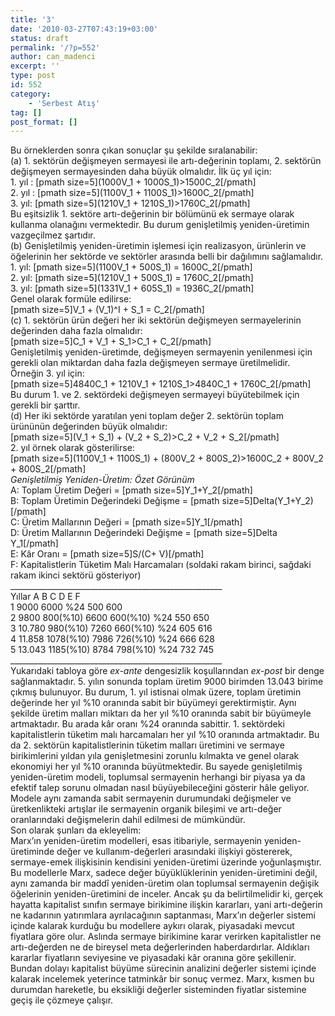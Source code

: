 ```yaml
---
title: '3'
date: '2010-03-27T07:43:19+03:00'
status: draft
permalink: '/?p=552'
author: can_madenci
excerpt: ''
type: post
id: 552
category:
    - 'Serbest Atış'
tag: []
post_format: []
---
```

Bu örneklerden sonra çıkan sonuçlar şu şekilde sıralanabilir:  
(a) 1. sektörün değişmeyen sermayesi ile artı-değerinin toplamı, 2. sektörün değişmeyen sermayesinden daha büyük olmalıdır. İlk üç yıl için:  
1\. yıl : \[pmath size=5\](1000V\_1 + 1000S\_1)&gt;1500C\_2\[/pmath\]  
2\. yıl : \[pmath size=5\](1100V\_1 + 1100S\_1)&gt;1600C\_2\[/pmath\]  
3\. yıl: \[pmath size=5\](1210V\_1 + 1210S\_1)&gt;1760C\_2\[/pmath\]  
Bu eşitsizlik 1. sektöre artı-değerinin bir bölümünü ek sermaye olarak kullanma olanağını vermektedir. Bu durum genişletilmiş yeniden-üretimin vazgeçilmez şartıdır.  
(b) Genişletilmiş yeniden-üretimin işlemesi için realizasyon, ürünlerin ve öğelerinin her sektörde ve sektörler arasında belli bir dağılımını sağlamalıdır.  
1\. yıl: \[pmath size=5\](1100V\_1 + 500S\_1) = 1600C\_2\[/pmath\]  
2\. yıl: \[pmath size=5\](1210V\_1 + 500S\_1) = 1760C\_2\[/pmath\]  
3\. yıl: \[pmath size=5\](1331V\_1 + 605S\_1) = 1936C\_2\[/pmath\]  
Genel olarak formüle edilirse:  
\[pmath size=5\]V\_1 + (V\_1)^I + S\_1 = C\_2\[/pmath\]  
(c) 1. sektörün ürün değeri her iki sektörün değişmeyen sermayelerinin değerinden daha fazla olmalıdır:  
\[pmath size=5\]C\_1 + V\_1 + S\_1&gt;C\_1 + C\_2\[/pmath\]  
Genişletilmiş yeniden-üretimde, değişmeyen sermayenin yenilenmesi için gerekli olan miktardan daha fazla değişmeyen sermaye üretilmelidir. Örneğin 3. yıl için:  
\[pmath size=5\]4840C\_1 + 1210V\_1 + 1210S\_1&gt;4840C\_1 + 1760C\_2\[/pmath\]  
Bu durum 1. ve 2. sektördeki değişmeyen sermayeyi büyütebilmek için gerekli bir şarttır.  
(d) Her iki sektörde yaratılan yeni toplam değer 2. sektörün toplam ürününün değerinden büyük olmalıdır:  
\[pmath size=5\](V\_1 + S\_1) + (V\_2 + S\_2)&gt;C\_2 + V\_2 + S\_2\[/pmath\]  
2\. yıl örnek olarak gösterilirse:  
\[pmath size=5\](1100V\_1 + 1100S\_1) + (800V\_2 + 800S\_2)&gt;1600C\_2 + 800V\_2 + 800S\_2\[/pmath\]  
*Genişletilmiş Yeniden-Üretim: Özet Görünüm*  
A: Toplam Üretim Değeri = \[pmath size=5\]Y\_1+Y\_2\[/pmath\]  
B: Toplam Üretimin Değerindeki Değişme = \[pmath size=5\]Delta(Y\_1+Y\_2)\[/pmath\]  
C: Üretim Mallarının Değeri = \[pmath size=5\]Y\_1\[/pmath\]  
D: Üretim Mallarının Değerindeki Değişme = \[pmath size=5\]Delta Y\_1\[/pmath\]  
E: Kâr Oranı = \[pmath size=5\]S/(C+ V)\[/pmath\]  
F: Kapitalistlerin Tüketim Malı Harcamaları (soldaki rakam birinci, sağdaki rakam ikinci sektörü gösteriyor)  
\_\_\_\_\_\_\_\_\_\_\_\_\_\_\_\_\_\_\_\_\_\_\_\_\_\_\_\_\_\_\_\_\_\_\_\_\_\_\_\_\_\_\_\_\_\_\_\_\_\_\_\_\_  
Yıllar  A B C D E F  
1 9000 6000 %24 500 600  
2 9800 800(%10) 6600 600(%10) %24 550 650  
3 10.780 980(%10) 7260 660(%10) %24 605 616  
4 11.858 1078(%10) 7986 726(%10) %24 666 628  
5 13.043 1185(%10) 8784 798(%10) %24 732 745  
\_\_\_\_\_\_\_\_\_\_\_\_\_\_\_\_\_\_\_\_\_\_\_\_\_\_\_\_\_\_\_\_\_\_\_\_\_\_\_\_\_\_\_\_\_\_\_\_\_\_\_\_\_  
Yukarıdaki tabloya göre *ex-ante* dengesizlik koşullarından *ex-post* bir denge sağlanmaktadır. 5. yılın sonunda toplam üretim 9000 birimden 13.043 birime çıkmış bulunuyor. Bu durum, 1. yıl istisnai olmak üzere, toplam üretimin değerinde her yıl %10 oranında sabit bir büyümeyi gerektirmiştir. Aynı şekilde üretim malları miktarı da her yıl %10 oranında sabit bir büyümeyle artmaktadır. Bu arada kâr oranı %24 oranında sabittir. 1. sektördeki kapitalistlerin tüketim malı harcamaları her yıl %10 oranında artmaktadır. Bu da 2. sektörün kapitalistlerinin tüketim malları üretimini ve sermaye birikimlerini yıldan yıla genişletmesini zorunlu kılmakta ve genel olarak ekonomiyi her yıl %10 oranında büyütmektedir. Bu sayede genişletilmiş yeniden-üretim modeli, toplumsal sermayenin herhangi bir piyasa ya da efektif talep sorunu olmadan nasıl büyüyebileceğini gösterir hâle geliyor. Modele aynı zamanda sabit sermayenin durumundaki değişmeler ve üretkenlikteki artışlar ile sermayenin organik bileşimi ve artı-değer oranlarındaki değişmelerin dahil edilmesi de mümkündür.  
Son olarak şunları da ekleyelim:  
Marx’ın yeniden-üretim modelleri, esas itibariyle, sermayenin yeniden-üretiminde değer ve kullanım-değerleri arasındaki ilişkiyi göstererek, sermaye-emek ilişkisinin kendisini yeniden-üretimi üzerinde yoğunlaşmıştır. Bu modellerle Marx, sadece değer büyüklüklerinin yeniden-üretimini değil, aynı zamanda bir maddî yeniden-üretim olan toplumsal sermayenin değişik öğelerinin yeniden-üretimini de inceler. Ancak şu da belirtilmelidir ki, gerçek hayatta kapitalist sınıfın sermaye birikimine ilişkin kararları, yani artı-değerin ne kadarının yatırımlara ayrılacağının saptanması, Marx’ın değerler sistemi içinde kalarak kurduğu bu modellere aykırı olarak, piyasadaki mevcut fiyatlara göre olur. Aslında sermaye birikimine karar verirken kapitalistler ne artı-değerden ne de bireysel meta değerlerinden haberdardırlar. Aldıkları kararlar fiyatların seviyesine ve piyasadaki kâr oranına göre şekillenir. Bundan dolayı kapitalist büyüme sürecinin analizini değerler sistemi içinde kalarak incelemek yeterince tatminkâr bir sonuç vermez. Marx, kısmen bu durumdan hareketle, bu eksikliği değerler sisteminden fiyatlar sistemine geçiş ile çözmeye çalışır.
